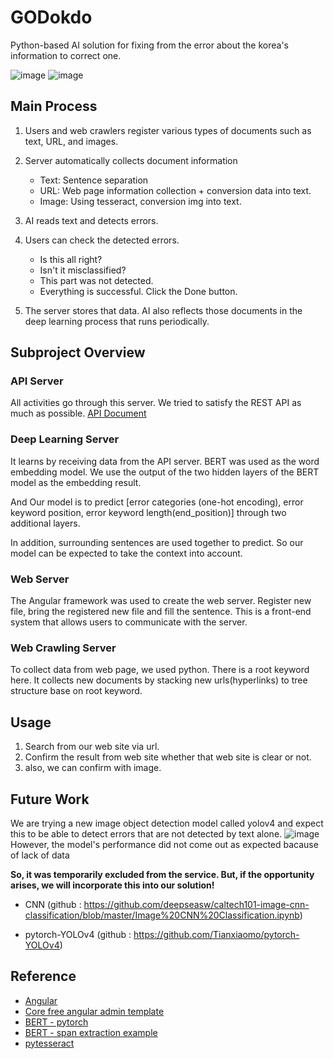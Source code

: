 # GODokdo

Python-based AI solution for fixing from the error about the korea's information to correct one.

![image](https://user-images.githubusercontent.com/17453822/100536654-525f6000-3265-11eb-82fc-d4631dbcc4bf.png)
![image](https://user-images.githubusercontent.com/17453822/100536614-29d76600-3265-11eb-8d12-a8ca57bcfefa.png)


## Main Process 

1. Users and web crawlers register various types of documents such as text, URL, and images.

1. Server automatically collects document information
    - Text: Sentence separation
    - URL: Web page information collection + conversion data into text.
    - Image: Using tesseract, conversion img into text.
    
1. AI reads text and detects errors.

1. Users can check the detected errors.
      - Is this all right?
      - Isn't it misclassified?
      - This part was not detected.
      - Everything is successful. Click the Done button.
      
1. The server stores that data. AI also reflects those documents in the deep learning process that runs periodically.

## Subproject Overview

### API Server

  All activities go through this server. We tried to satisfy the REST API as much as possible. [API Document](https://api.easylab.kr/)

### Deep Learning Server

  It learns by receiving data from the API server. BERT was used as the word embedding model. We use the output of the two hidden layers of the BERT model as the embedding result. 
  
  And Our model is to predict [error categories (one-hot encoding), error keyword position, error keyword length(end_position)] through two additional layers.
  
  In addition, surrounding sentences are used together to predict. So our model can be expected to take the context into account.

### Web Server

  The Angular framework was used to create the web server. Register new file, bring the registered new file and fill the sentence. This is a front-end system that allows users to communicate with the server.

### Web Crawling Server

  To collect data from web page, we used python. There is a root keyword here. It collects new documents by stacking new urls(hyperlinks) to tree structure base on root keyword.
  

## Usage

 1. Search from our web site via url.
 1. Confirm the result from web site whether that web site is clear or not.
 1. also, we can confirm with image.



## Future Work
We are trying a new image object detection model called yolov4 and expect this to be able to detect errors that are not detected by text alone.
![image](https://user-images.githubusercontent.com/17453822/100537383-76be3b00-326b-11eb-8c69-09c7bd29b336.png)
However, the model's performance did not come out as expected bacause of lack of data

**So, it was temporarily excluded from the service. But, if the opportunity arises, we will incorporate this into our solution!**


- CNN (github : https://github.com/deepseasw/caltech101-image-cnn-classification/blob/master/Image%20CNN%20Classification.ipynb)

- pytorch-YOLOv4 (github : https://github.com/Tianxiaomo/pytorch-YOLOv4)




## Reference
- [Angular](https://github.com/angular/angular)
- [Core free angular admin template](https://github.com/coreui/coreui-free-angular-admin-template)
- [BERT - pytorch](https://github.com/codertimo/BERT-pytorch)
- [BERT - span extraction example](https://www.kaggle.com/abhishek/bert-base-uncased-using-pytorch)
- [pytesseract](https://pypi.org/project/pytesseract/)
